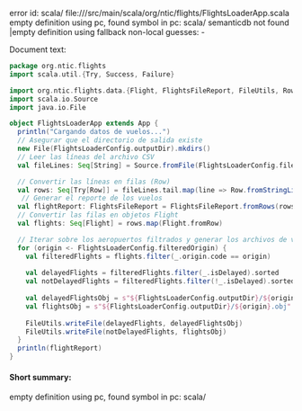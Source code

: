 error id: scala/
file://<WORKSPACE>/src/main/scala/org/ntic/flights/FlightsLoaderApp.scala
empty definition using pc, found symbol in pc: scala/
semanticdb not found
|empty definition using fallback
non-local guesses:
	 -

Document text:

```scala
package org.ntic.flights
import scala.util.{Try, Success, Failure}

import org.ntic.flights.data.{Flight, FlightsFileReport, FileUtils, Row}
import scala.io.Source
import java.io.File

object FlightsLoaderApp extends App {
  println("Cargando datos de vuelos...")
  // Asegurar que el directorio de salida existe
  new File(FlightsLoaderConfig.outputDir).mkdirs()
  // Leer las líneas del archivo CSV
  val fileLines: Seq[String] = Source.fromFile(FlightsLoaderConfig.filePath).getLines().toSeq

  // Convertir las líneas en filas (Row)
  val rows: Seq[Try[Row]] = fileLines.tail.map(line => Row.fromStringList(line.split(FlightsLoaderConfig.delimiter).toSeq))
   // Generar el reporte de los vuelos
  val flightReport: FlightsFileReport = FlightsFileReport.fromRows(rows)
  // Convertir las filas en objetos Flight
  val flights: Seq[Flight] = rows.map(Flight.fromRow)

  // Iterar sobre los aeropuertos filtrados y generar los archivos de vuelos retrasados y no retrasados por origen
  for (origin <- FlightsLoaderConfig.filteredOrigin) {
    val filteredFlights = flights.filter(_.origin.code == origin)
    
    val delayedFlights = filteredFlights.filter(_.isDelayed).sorted
    val notDelayedFlights = filteredFlights.filter(!_.isDelayed).sorted
    
    val delayedFlightsObj = s"${FlightsLoaderConfig.outputDir}/${origin}_delayed.obj"
    val flightsObj = s"${FlightsLoaderConfig.outputDir}/${origin}.obj"
    
    FileUtils.writeFile(delayedFlights, delayedFlightsObj)
    FileUtils.writeFile(notDelayedFlights, flightsObj)
  }
  println(flightReport)
}
```

#### Short summary: 

empty definition using pc, found symbol in pc: scala/
